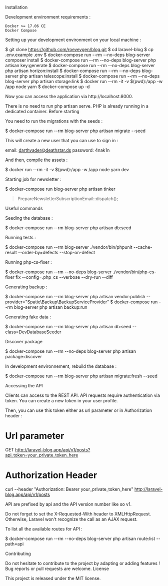 Installation

Development environment requirements :

    Docker >= 17.06 CE
    Docker Compose

Setting up your development environment on your local machine :

$ git clone https://github.com/roevevgen/blog.git
$ cd laravel-blog
$ cp .env.example .env
$ docker-compose run --rm --no-deps blog-server composer install
$ docker-compose run --rm --no-deps blog-server php artisan key:generate
$ docker-compose run --rm --no-deps blog-server php artisan horizon:install
$ docker-compose run --rm --no-deps blog-server php artisan telescope:install
$ docker-compose run --rm --no-deps blog-server php artisan storage:link
$ docker run --rm -it -v $(pwd):/app -w /app node yarn
$ docker-compose up -d

Now you can access the application via http://localhost:8000.

There is no need to run php artisan serve. PHP is already running in a dedicated container.
Before starting

You need to run the migrations with the seeds :

$ docker-compose run --rm blog-server php artisan migrate --seed

This will create a new user that you can use to sign in :

email: darthvader@deathstar.ds
password: 4nak1n

And then, compile the assets :

$ docker run --rm -it -v $(pwd):/app -w /app node yarn dev

Starting job for newsletter :

$ docker-compose run blog-server php artisan tinker
> PrepareNewsletterSubscriptionEmail::dispatch();

Useful commands

Seeding the database :

$ docker-compose run --rm blog-server php artisan db:seed

Running tests :

$ docker-compose run --rm blog-server ./vendor/bin/phpunit --cache-result --order-by=defects --stop-on-defect

Running php-cs-fixer :

$ docker-compose run --rm --no-deps blog-server ./vendor/bin/php-cs-fixer fix --config=.php_cs --verbose --dry-run --diff

Generating backup :

$ docker-compose run --rm blog-server php artisan vendor:publish --provider="Spatie\Backup\BackupServiceProvider"
$ docker-compose run --rm blog-server php artisan backup:run

Generating fake data :

$ docker-compose run --rm blog-server php artisan db:seed --class=DevDatabaseSeeder

Discover package

$ docker-compose run --rm --no-deps blog-server php artisan package:discover

In development environnement, rebuild the database :

$ docker-compose run --rm blog-server php artisan migrate:fresh --seed

Accessing the API

Clients can access to the REST API. API requests require authentication via token. You can create a new token in your user profile.

Then, you can use this token either as url parameter or in Authorization header :

# Url parameter
GET http://laravel-blog.app/api/v1/posts?api_token=your_private_token_here

# Authorization Header
curl --header "Authorization: Bearer your_private_token_here" http://laravel-blog.app/api/v1/posts

API are prefixed by api and the API version number like so v1.

Do not forget to set the X-Requested-With header to XMLHttpRequest. Otherwise, Laravel won't recognize the call as an AJAX request.

To list all the available routes for API :

$ docker-compose run --rm --no-deps blog-server php artisan route:list --path=api

Contributing

Do not hesitate to contribute to the project by adapting or adding features ! Bug reports or pull requests are welcome.
License

This project is released under the MIT license.
